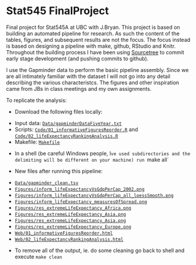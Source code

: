 Stat545 FinalProject
====================

Final project for Stat545A at UBC with J.Bryan. This project is based on building an automated pipeline for research. As such the content of the tables, figures, and subsequent results are not the focus. The focus instead is based on designing a pipeline with make, github, RStudio and Knitr. Throughout the building process I have been using [Sourcetree](http://www.sourcetreeapp.com/) to commit early stage development (and pushing commits to github). 

I use the Gapminder data to perform the basic pipeline assembly. Since we are all intimately familiar with the dataset I will not go into any detail describing the various characteristcs. The figures and other inspiration came from JBs in class meetings and my own assignments. 


To replicate the analysis: 
* Download the following files locally: 
- Input data: [`Data/gapminderDataFiveYear.txt`](https://github.com/jewellsean/Stat545_FinalProject/blob/master/Data/gapminderDataFiveYear.txt)
- Scripts: [`Code/01_informativeFiguresReorder.R`](https://github.com/jewellsean/Stat545_FinalProject/blob/master/Code/01_informativeFiguresReorder.R) and [`Code/02_lifeExpectancyRankingAnalysis.R`](https://github.com/jewellsean/Stat545_FinalProject/blob/master/Code/02_lifeExpectancyRankingAnalysis.R)
- Makefile: [`Makefile`](https://github.com/jewellsean/Stat545_FinalProject/blob/master/Makefile)

* In a shell (be careful Windows people, I`ve used subdirectories and the delimiting will be different on your machine) run `make all`

* New files after running this pipeline: 
- [`Data/gapminder_clean.tsv`](https://github.com/jewellsean/Stat545_FinalProject/blob/master/Data/gapminder_clean.tsv)
- [`Figures/inform_lifeExpectancyVsGdpPerCap_2002.png`](https://github.com/jewellsean/Stat545_FinalProject/blob/master/Figures/inform_lifeExpectancyVsGdpPerCap_2002.png)
- [`Figures/inform_lifeExpectancyVsGdpPerCap_all_loessSmooth.png`](https://github.com/jewellsean/Stat545_FinalProject/blob/master/Figures/inform_lifeExpectancyVsGdpPerCap_all_loessSmooth.png)
- [`Figures/inform_lifeExpectancy_measuresOfSpread.png`](https://github.com/jewellsean/Stat545_FinalProject/blob/master/Figures/inform_lifeExpectancy_measuresOfSpread.png)
- [`Figures/res_extremeLifeExpectancy_Africa.png`](https://github.com/jewellsean/Stat545_FinalProject/blob/master/Figures/res_extremeLifeExpectancy_Africa.png)
- [`Figures/res_extremeLifeExpectancy_Asia.png`](https://github.com/jewellsean/Stat545_FinalProject/blob/master/Figures/res_extremeLifeExpectancy_Asia.png)
- [`Figures/res_extremeLifeExpectancy_Asia.png`](https://github.com/jewellsean/Stat545_FinalProject/blob/master/Figures/res_extremeLifeExpectancy_Asia.png)
- [`Figures/res_extremeLifeExpectancy_Europe.png`](https://github.com/jewellsean/Stat545_FinalProject/blob/master/Figures/res_extremeLifeExpectancy_Europe.png)
- [`Web/01_informativeFiguresReorder.html`](https://github.com/jewellsean/Stat545_FinalProject/blob/master/Web/01_informativeFiguresReorder.html)
- [`Web/02_lifeExpectancyRankingAnalysis.html`](https://github.com/jewellsean/Stat545_FinalProject/blob/master/Web/02_lifeExpectancyRankingAnalysis.html)

* To remove all of the output, ie. do some cleaning go back to shell and execute `make clean`


